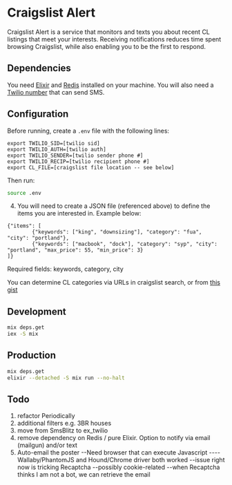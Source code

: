 # Craigslist Alert

Craigslist Alert is a service that monitors and texts you about recent CL listings that meet your interests. Receiving notifications reduces time spent browsing Craigslist, while also enabling you to be the first to respond.

## Dependencies

You need [Elixir](https://elixir-lang.org/) and [Redis](https://redis.io/) installed on your machine. You will also need a [Twilio number](https://www.twilio.com/) that can send SMS.

## Configuration

Before running, create a `.env` file with the following lines:

```
export TWILIO_SID=[twilio sid]
export TWILIO_AUTH=[twilio auth]
export TWILIO_SENDER=[twilio sender phone #]
export TWILIO_RECIP=[twilio recipient phone #]
export CL_FILE=[craigslist file location -- see below]
```

Then run:
```bash
source .env
```

4. You will need to create a JSON file (referenced above) to define the items you are interested in. Example below:

```
{"items": [
        {"keywords": ["king", "downsizing"], "category": "fua", "city": "portland"},
        {"keywords": ["macbook", "dock"], "category": "syp", "city": "portland", "max_price": 55, "min_price": 3}
]}
```

Required fields: keywords, category, city

You can determine CL categories via URLs in craigslist search, or from [this gist](https://gist.github.com/flodel/2573531#file-pick-category-r)


## Development
```bash
mix deps.get
iex -S mix
```

## Production
```bash
mix deps.get
elixir --detached -S mix run --no-halt
```

## Todo
1. refactor Periodically
2. additional filters e.g. 3BR houses
3. move from SmsBlitz to ex_twilio
3. remove dependency on Redis / pure Elixir. Option to notify via email (mailgun) and/or text
4. Auto-email the poster
  --Need browser that can execute Javascript
  ----Wallaby/PhantomJS and Hound/Chrome driver both worked
  --issue right now is tricking Recaptcha
  --possibly cookie-related
  --when Recaptcha thinks I am not a bot, we can retrieve the email